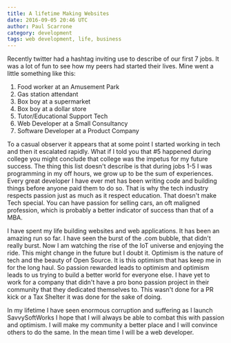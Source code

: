 ```yaml
---
title: A lifetime Making Websites
date: 2016-09-05 20:46 UTC
author: Paul Scarrone
category: development
tags: web development, life, business
---
```

Recently twitter had a hashtag inviting use to describe of our first 7 jobs. It was a lot of fun to see how my peers had started their lives. Mine went a little something like this:
1. Food worker at an Amusement Park
2. Gas station attendant
3. Box boy at a supermarket
4. Box boy at a dollar store
5. Tutor/Educational Support Tech
6. Web Developer at a Small Consultancy
7. Software Developer at a Product Company

To a casual observer it appears that at some point I started working in tech and then it escalated rapidly. What if I told you that #5 happened during college you might conclude that college was the impetus for my future success. The thing this list doesn't describe is that during jobs 1-5 I was programming in my off hours, we grow up to be the sum of experiences. Every great developer I have ever met has been writing code and building things before anyone paid them to do so. That is why the tech industry respects passion just as much as it respect education. That doesn't make Tech special. You can have passion for selling cars, an oft maligned profession, which is probably a better indicator of success than that of a MBA.

I have spent my life building websites and web applications. It has been an amazing run so far. I have seen the burst of the .com bubble, that didn't really burst. Now I am watching the rise of the IoT universe and enjoying the ride. This might change in the future but I doubt it. Optimism is the nature of tech and the beauty of Open Source. It is this optimism that has keep me in for the long haul. So passion rewarded leads to optimism and optimism leads to us trying to build a better world for everyone else. I have yet to work for a company that didn't have a pro bono passion project in their community that they dedicated themselves to. This wasn't done for a PR kick or a Tax Shelter it was done for the sake of doing.

In my lifetime I have seen enormous corruption and suffering as I launch SavvySoftWorks I hope that I will always be able to combat this with passion and optimism. I will make my community a better place and I will convince others to do the same. In the mean time I will be a web developer. 
